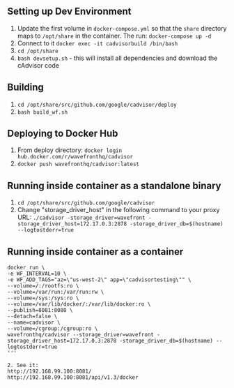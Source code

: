 ## Setting up Dev Environment

1. Update the first volume in `docker-compose.yml` so that the `share` directory maps to `/opt/share` in the container. The run:
`docker-compose up -d`
2. Connect to it `docker exec -it cadvisorbuild /bin/bash`
3. `cd /opt/share`
4. `bash devsetup.sh` - this will install all dependencies and download the cAdvisor code

## Building
1. `cd /opt/share/src/github.com/google/cadvisor/deploy`
2. `bash build_wf.sh`

## Deploying to Docker Hub
1. From deploy directory: `docker login hub.docker.com/r/wavefronthq/cadvisor`
2. `docker push wavefronthq/cadvisor:latest`

## Running inside container as a standalone binary
1. `cd /opt/share/src/github.com/google/cadvisor`
2. Change "storage_driver_host" in the following command to your proxy URL: `./cadvisor -storage_driver=wavefront -storage_driver_host=172.17.0.3:2878 -storage_driver_db=$(hostname) --logtostderr=true`

## Running inside container as a container
```
docker run \
-e WF_INTERVAL=10 \
-e WF_ADD_TAGS="az=\"us-west-2\" app=\"cadvisortesting\"" \
--volume=/:/rootfs:ro \
--volume=/var/run:/var/run:rw \
--volume=/sys:/sys:ro \
--volume=/var/lib/docker/:/var/lib/docker:ro \
--publish=8081:8080 \
--detach=false \
--name=cadvisor \
--volume=/cgroup:/cgroup:ro \
wavefronthq/cadvisor --storage_driver=wavefront -storage_driver_host=172.17.0.3:2878 -storage_driver_db=$(hostname) --logtostderr=true
'''

2. See it:
http://192.168.99.100:8081/
http://192.168.99.100:8081/api/v1.3/docker
